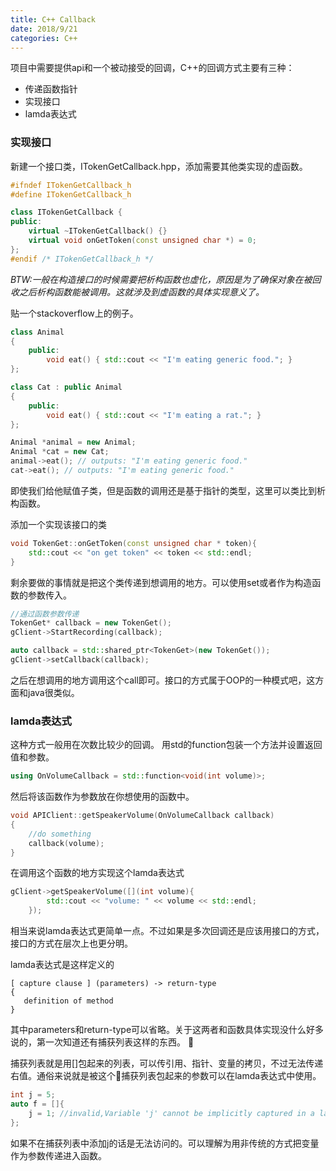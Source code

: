 ```yaml
---
title: C++ Callback
date: 2018/9/21
categories: C++
---
```

项目中需要提供api和一个被动接受的回调，C++的回调方式主要有三种：
* 传递函数指针
* 实现接口
* lamda表达式

### 实现接口
新建一个接口类，ITokenGetCallback.hpp，添加需要其他类实现的虚函数。
```c++
#ifndef ITokenGetCallback_h
#define ITokenGetCallback_h

class ITokenGetCallback {
public:
    virtual ~ITokenGetCallback() {}
    virtual void onGetToken(const unsigned char *) = 0;
};
#endif /* ITokenGetCallback_h */
```
_BTW:一般在构造接口的时候需要把析构函数也虚化，原因是为了确保对象在被回收之后析构函数能被调用。这就涉及到虚函数的具体实现意义了。_

贴一个stackoverflow上的例子。
```c++
class Animal
{
    public:
        void eat() { std::cout << "I'm eating generic food."; }
};

class Cat : public Animal
{
    public:
        void eat() { std::cout << "I'm eating a rat."; }
};
```
```c++
Animal *animal = new Animal;
Animal *cat = new Cat;
animal->eat(); // outputs: "I'm eating generic food." 
cat->eat(); // outputs: "I'm eating generic food."
```
即使我们给他赋值子类，但是函数的调用还是基于指针的类型，这里可以类比到析构函数。

添加一个实现该接口的类
```c++
void TokenGet::onGetToken(const unsigned char * token){
    std::cout << "on get token" << token << std::endl;
}
```
剩余要做的事情就是把这个类传递到想调用的地方。可以使用set或者作为构造函数的参数传入。
```c++
//通过函数参数传递
TokenGet* callback = new TokenGet();
gClient->StartRecording(callback);

auto callback = std::shared_ptr<TokenGet>(new TokenGet());
gClient->setCallback(callback);
```
之后在想调用的地方调用这个call即可。接口的方式属于OOP的一种模式吧，这方面和java很类似。

### lamda表达式
这种方式一般用在次数比较少的回调。
用std的function包装一个方法并设置返回值和参数。
```c++
using OnVolumeCallback = std::function<void(int volume)>;
```
然后将该函数作为参数放在你想使用的函数中。
```c++
void APIClient::getSpeakerVolume(OnVolumeCallback callback)
{
    //do something
    callback(volume);
}
```
在调用这个函数的地方实现这个lamda表达式
```c++
gClient->getSpeakerVolume([](int volume){
        std::cout << "volume: " << volume << std::endl;
    });
```
相当来说lamda表达式更简单一点。不过如果是多次回调还是应该用接口的方式，接口的方式在层次上也更分明。

lamda表达式是这样定义的
```
[ capture clause ] (parameters) -> return-type  
{   
   definition of method   
} 
```

其中parameters和return-type可以省略。关于这两者和函数具体实现没什么好多说的，第一次知道还有捕获列表这样的东西。


捕获列表就是用[]包起来的列表，可以传引用、指针、变量的拷贝，不过无法传递右值。通俗来说就是被这个捕获列表包起来的参数可以在lamda表达式中使用。
```c++
int j = 5;
auto f = []{
    j = 1; //invalid,Variable 'j' cannot be implicitly captured in a lambda with no capture-default specified
};
```
如果不在捕获列表中添加j的话是无法访问的。可以理解为用非传统的方式把变量作为参数传递进入函数。